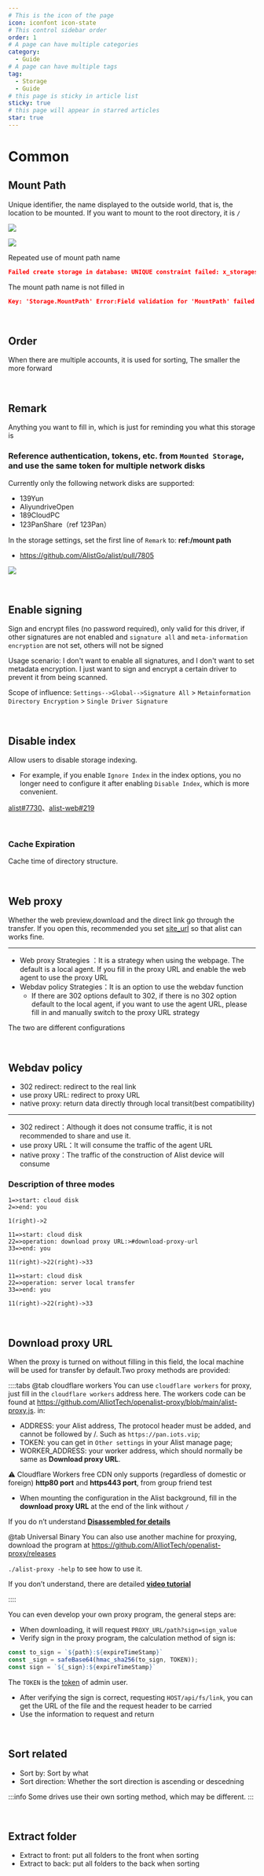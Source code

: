```yaml
---
# This is the icon of the page
icon: iconfont icon-state
# This control sidebar order
order: 1
# A page can have multiple categories
category:
  - Guide
# A page can have multiple tags
tag:
  - Storage
  - Guide
# this page is sticky in article list
sticky: true
# this page will appear in starred articles
star: true
---
```


# Common

## **Mount Path**

Unique identifier, the name displayed to the outside world, that is, the location to be mounted. If you want to mount to the root directory, it is `/`

![](/img/drivers/common/path_b.png#light)

![](/img/drivers/common/path_h.png#dark)

Repeated use of mount path name

```json
Failed create storage in database: UNIQUE constraint failed: x_storages.mount_path
```

The mount path name is not filled in

```json
Key: 'Storage.MountPath' Error:Field validation for 'MountPath' failed on the 'required' tag
```

<br/>



## **Order**

When there are multiple accounts, it is used for sorting, The smaller the more forward

<br/>



## **Remark**

Anything you want to fill in, which is just for reminding you what this storage is

### **Reference authentication, tokens, etc. from `Mounted Storage`, and use the same token for multiple network disks** <Badge text="≥ 3.42.0" type="info" vertical="middle" />

Currently only the following network disks are supported:

- 139Yun
- AliyundriveOpen
- 189CloudPC
- 123PanShare（ref 123Pan）

In the storage settings, set the first line of `Remark` to: **ref:/mount path**

- https://github.com/AlistGo/alist/pull/7805

![](/img/drivers/ref_token.png)

<br/>



## **Enable signing**

Sign and encrypt files (no password required), only valid for this driver, if other signatures are not enabled and `signature all` and `meta-information encryption` are not set, others will not be signed

Usage scenario: I don't want to enable all signatures, and I don't want to set metadata encryption. I just want to sign and encrypt a certain driver to prevent it from being scanned.

Scope of influence: `Settings-->Global-->Signature All` > `Metainformation Directory Encryption` > `Single Driver Signature`

<br/>



## **Disable index**

Allow users to disable storage indexing.

- For example, if you enable `Ignore Index` in the index options, you no longer need to configure it after enabling `Disable Index`, which is more convenient.

[alist#7730](https://github.com/AlistGo/alist/pull/7730)、[alist-web#219](https://github.com/AlistGo/alist-web/pull/219)

<br/>



### **Cache Expiration**

Cache time of directory structure.

<br/>



## **Web proxy**

Whether the web preview,download and the direct link go through the transfer. If you open this, recommended you set [site_url](../../config/configuration.md#site_url) so that alist can works fine.

-----

- Web proxy Strategies ：It is a strategy when using the webpage. The default is a local agent. If you fill in the proxy URL and enable the web agent to use the proxy URL
- Webdav policy Strategies：It is an option to use the webdav function
  - If there are 302 options default to 302, if there is no 302 option default to the local agent, if you want to use the agent URL, please fill in and manually switch to the proxy URL strategy

The two are different configurations

<br/>



## **Webdav policy**

- 302 redirect: redirect to the real link
- use proxy URL: redirect to proxy URL
- native proxy: return data directly through local transit(best compatibility)

-----

- 302 redirect：Although it does not consume traffic, it is not recommended to share and use it.
- use proxy URL：It will consume the traffic of the agent URL
- native proxy：The traffic of the construction of Alist device will consume

### **Description of three modes**

```flow
1=>start: cloud disk
2=>end: you
  
1(right)->2
```

```flow
11=>start: cloud disk
22=>operation: download proxy URL:>#download-proxy-url
33=>end: you
 
11(right)->22(right)->33
```

```flow
11=>start: cloud disk
22=>operation: server local transfer
33=>end: you
 
11(right)->22(right)->33
```

<br/>



## Download proxy URL

When the proxy is turned on without filling in this field, the local machine will be used for transfer by default.Two proxy methods are provided:

::::tabs
@tab cloudflare workers
You can use `cloudflare workers` for proxy, just fill in the `cloudflare workers` address here.
The workers code can be found at https://github.com/AlliotTech/openalist-proxy/blob/main/alist-proxy.js. in:

- ADDRESS: your Alist address, The protocol header must be added, and cannot be followed by /. Such as `https://pan.iots.vip`;
- TOKEN: you can get in `Other settings` in your Alist manage page;
- WORKER_ADDRESS: your worker address, which should normally be same as **Download proxy URL**.

:warning: Cloudflare Workers free CDN only supports (regardless of domestic or foreign) **http80 port** and **https443 port**, from group friend test

- When mounting the configuration in the Alist background, fill in the **download proxy URL** at the end of the link without `/`

If you do n’t understand [**Disassembled for details**](https://anwen-anyi.github.io/index/11-durl.html)

@tab Universal Binary
You can also use another machine for proxying, download the program at https://github.com/AlliotTech/openalist-proxy/releases

`./alist-proxy -help` to see how to use it.

If you don’t understand, there are detailed [**video tutorial**](https://www.bilibili.com/video/BV17N411S7fg/)

::::

You can even develop your own proxy program, the general steps are:

- When downloading, it will request `PROXY_URL/path?sign=sign_value`
- Verify sign in the proxy program, the calculation method of sign is:

```js
const to_sign = `${path}:${expireTimeStamp}`
const _sign = safeBase64(hmac_sha256(to_sign, TOKEN));
const sign = `${_sign}:${expireTimeStamp}`
```

The `TOKEN` is the [token](../../config/other.md#token) of admin user.

- After verifying the sign is correct, requesting `HOST/api/fs/link`, you can get the URL of the file and the request header to be carried
- Use the information to request and return

<br/>



## Sort related

- Sort by: Sort by what
- Sort direction: Whether the sort direction is ascending or descedning

:::info
Some drives use their own sorting method, which may be different.
:::

<br/>



## Extract folder

- Extract to front: put all folders to the front when sorting
- Extract to back: put all folders to the back when sorting
